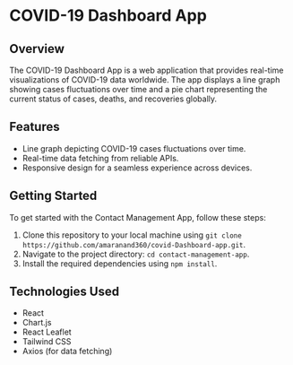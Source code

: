 # COVID-19 Dashboard App

## Overview

The COVID-19 Dashboard App is a web application that provides real-time visualizations of COVID-19 data worldwide. The app displays a line graph showing cases fluctuations over time and a pie chart representing the current status of cases, deaths, and recoveries globally.



## Features

- Line graph depicting COVID-19 cases fluctuations over time.
- Real-time data fetching from reliable APIs.
- Responsive design for a seamless experience across devices.

## Getting Started

To get started with the Contact Management App, follow these steps:

1. Clone this repository to your local machine using `git clone  https://github.com/amaranand360/covid-Dashboard-app.git`.
2. Navigate to the project directory: `cd contact-management-app`.
3. Install the required dependencies using `npm install`.
  


## Technologies Used

 - React
- Chart.js
- React Leaflet
- Tailwind CSS
- Axios (for data fetching)
